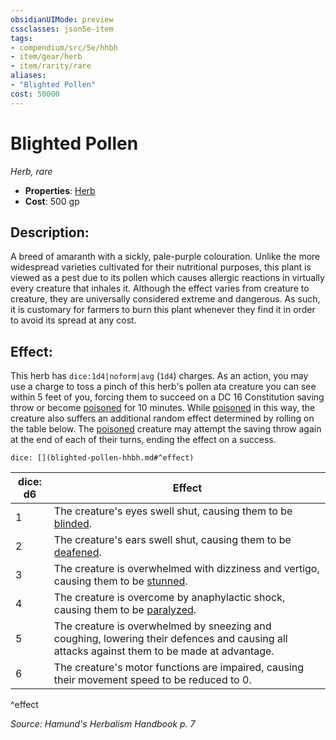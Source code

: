 ```yaml
---
obsidianUIMode: preview
cssclasses: json5e-item
tags:
- compendium/src/5e/hhbh
- item/gear/herb
- item/rarity/rare
aliases: 
- "Blighted Pollen"
cost: 50000
---
```

# Blighted Pollen
*Herb, rare*  

- **Properties**: [Herb](/compendium/rules/item-properties.md#Herb)
- **Cost**: 500 gp

## Description:

A breed of amaranth with a sickly, pale-purple colouration. Unlike the more widespread varieties cultivated for their nutritional purposes, this plant is viewed as a pest due to its pollen which causes allergic reactions in virtually every creature that inhales it. Although the effect varies from creature to creature, they are universally considered extreme and dangerous. As such, it is customary for farmers to burn this plant whenever they find it in order to avoid its spread at any cost.

## Effect:

This herb has `dice:1d4|noform|avg` (`1d4`) charges. As an action, you may use a charge to toss a pinch of this herb's pollen ata creature you can see within 5 feet of you, forcing them to succeed on a DC 16 Constitution saving throw or become [poisoned](/compendium/rules/conditions.md#Poisoned) for 10 minutes. While [poisoned](/compendium/rules/conditions.md#Poisoned) in this way, the creature also suffers an additional random effect determined by rolling on the table below. The [poisoned](/compendium/rules/conditions.md#Poisoned) creature may attempt the saving throw again at the end of each of their turns, ending the effect on a success.

`dice: [](blighted-pollen-hhbh.md#^effect)`

| dice: d6 | Effect |
|----------|--------|
| 1 | The creature's eyes swell shut, causing them to be [blinded](/compendium/rules/conditions.md#Blinded). |
| 2 | The creature's ears swell shut, causing them to be [deafened](/compendium/rules/conditions.md#Deafened). |
| 3 | The creature is overwhelmed with dizziness and vertigo, causing them to be [stunned](/compendium/rules/conditions.md#Stunned). |
| 4 | The creature is overcome by anaphylactic shock, causing them to be [paralyzed](/compendium/rules/conditions.md#Paralyzed). |
| 5 | The creature is overwhelmed by sneezing and coughing, lowering their defences and causing all attacks against them to be made at advantage. |
| 6 | The creature's motor functions are impaired, causing their movement speed to be reduced to 0. |
^effect

*Source: Hamund's Herbalism Handbook p. 7*